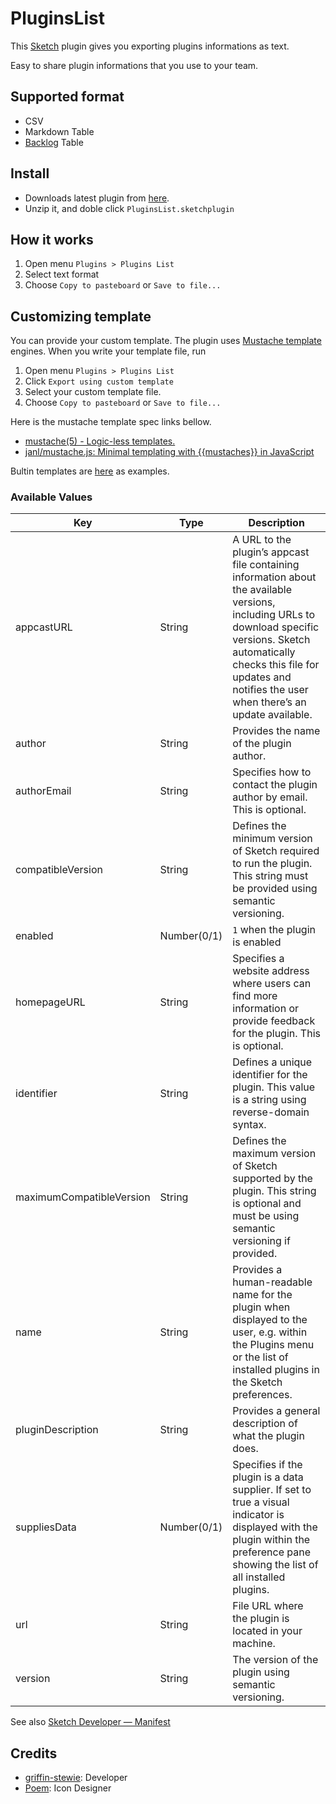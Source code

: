 # PluginsList

This [Sketch](https://www.sketchapp.com/) plugin gives you exporting plugins informations as text.

Easy to share plugin informations that you use to your team.

## Supported format

- CSV
- Markdown Table
- [Backlog](https://backlog.com) Table

## Install

- Downloads latest plugin from [here](https://github.com/griffin-stewie/PluginsList/releases/latest).
- Unzip it, and doble click `PluginsList.sketchplugin`

## How it works

1. Open menu `Plugins > Plugins List`
1. Select text format
1. Choose `Copy to pasteboard` or `Save to file...`

## Customizing template

You can provide your custom template. The plugin uses [Mustache template](https://mustache.github.io/) engines. When you write your template file, run

1. Open menu `Plugins > Plugins List`
1. Click `Export using custom template`
1. Select your custom template file.
1. Choose `Copy to pasteboard` or `Save to file...`

Here is the mustache template spec links bellow.

- [mustache\(5\) \- Logic\-less templates\.](https://mustache.github.io/mustache.5.html)
- [janl/mustache\.js: Minimal templating with \{\{mustaches\}\} in JavaScript](https://github.com/janl/mustache.js)

Bultin templates are [here](assets/Templates) as examples.

### Available Values

| Key | Type | Description |
|-----|------|-------------|
| appcastURL | String | A URL to the plugin’s appcast file containing information about the available versions, including URLs to download specific versions. Sketch automatically checks this file for updates and notifies the user when there’s an update available. |
| author | String | Provides the name of the plugin author. |
| authorEmail | String | Specifies how to contact the plugin author by email. This is optional. |
| compatibleVersion | String | Defines the minimum version of Sketch required to run the plugin. This string must be provided using semantic versioning. |
| enabled | Number(0/1) | `1` when the plugin is enabled |
| homepageURL | String | Specifies a website address where users can find more information or provide feedback for the plugin. This is optional. |
| identifier | String | Defines a unique identifier for the plugin. This value is a string using reverse-domain syntax. |
| maximumCompatibleVersion | String | Defines the maximum version of Sketch supported by the plugin. This string is optional and must be using semantic versioning if provided. |
| name | String | Provides a human-readable name for the plugin when displayed to the user, e.g. within the Plugins menu or the list of installed plugins in the Sketch preferences. |
| pluginDescription | String | Provides a general description of what the plugin does. |
| suppliesData | Number(0/1) | Specifies if the plugin is a data supplier. If set to true a visual indicator is displayed with the plugin within the preference pane showing the list of all installed plugins. |
| url | String | File URL where the plugin is located in your machine. |
| version | String | The version of the plugin using semantic versioning. |

See also [Sketch Developer — Manifest](https://developer.sketch.com/plugins/plugin-manifest)

## Credits

- [griffin-stewie](https://griffin-stewie.github.io/): Developer
- [Poem](https://dribbble.com/poem_f): Icon Designer
